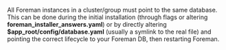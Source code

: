 
All Foreman instances in a cluster/group must point to the same database. This can be done during the initial installation (through flags or altering __foreman\_installer\_answers.yaml__) or by directly altering __$app_root/config/database.yaml__ (usually a symlink to the real file) and pointing the correct lifecycle to your Foreman DB, then restarting Foreman.
